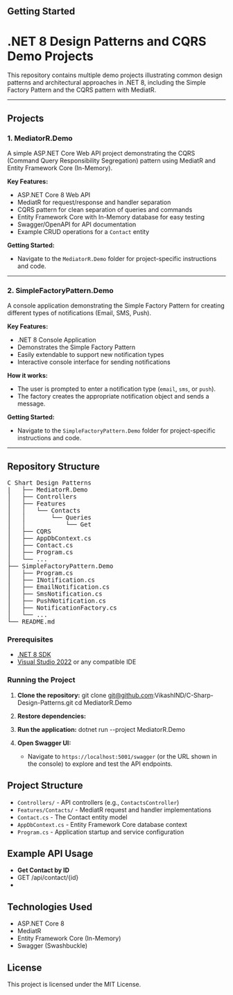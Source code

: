 ## Getting Started
# .NET 8 Design Patterns and CQRS Demo Projects

This repository contains multiple demo projects illustrating common design patterns and architectural approaches in .NET 8, including the Simple Factory Pattern and the CQRS pattern with MediatR.

---

## Projects

### 1. MediatorR.Demo

A simple ASP.NET Core Web API project demonstrating the CQRS (Command Query Responsibility Segregation) pattern using MediatR and Entity Framework Core (In-Memory).

**Key Features:**
- ASP.NET Core 8 Web API
- MediatR for request/response and handler separation
- CQRS pattern for clean separation of queries and commands
- Entity Framework Core with In-Memory database for easy testing
- Swagger/OpenAPI for API documentation
- Example CRUD operations for a `Contact` entity

**Getting Started:**
- Navigate to the `MediatorR.Demo` folder for project-specific instructions and code.

---

### 2. SimpleFactoryPattern.Demo

A console application demonstrating the Simple Factory Pattern for creating different types of notifications (Email, SMS, Push).

**Key Features:**
- .NET 8 Console Application
- Demonstrates the Simple Factory Pattern
- Easily extendable to support new notification types
- Interactive console interface for sending notifications

**How it works:**
- The user is prompted to enter a notification type (`email`, `sms`, or `push`).
- The factory creates the appropriate notification object and sends a message.

**Getting Started:**
- Navigate to the `SimpleFactoryPattern.Demo` folder for project-specific instructions and code.

---

## Repository Structure

<pre>
C Shart Design Patterns
|   ├── MediatorR.Demo
│   ├── Controllers
│   ├── Features
│   │   └── Contacts
│   │       └── Queries
│   │           └── Get
│   ├── CQRS
│   ├── AppDbContext.cs
│   ├── Contact.cs
│   ├── Program.cs
│   └── ...
├── SimpleFactoryPattern.Demo
│   ├── Program.cs
│   ├── INotification.cs
│   ├── EmailNotification.cs
│   ├── SmsNotification.cs
│   ├── PushNotification.cs
│   ├── NotificationFactory.cs
│   └── ...
└── README.md
</pre>


### Prerequisites

- [.NET 8 SDK](https://dotnet.microsoft.com/download/dotnet/8.0)
- [Visual Studio 2022](https://visualstudio.microsoft.com/vs/) or any compatible IDE

### Running the Project

1. **Clone the repository:**
   git clone git@github.com:VikashIND/C-Sharp-Design-Patterns.git cd MediatorR.Demo
   
3. **Restore dependencies:**
   
3. **Run the application:**
   dotnet run --project MediatorR.Demo
   
4. **Open Swagger UI:**
   - Navigate to `https://localhost:5001/swagger` (or the URL shown in the console) to explore and test the API endpoints.

## Project Structure

- `Controllers/` - API controllers (e.g., `ContactsController`)
- `Features/Contacts/` - MediatR request and handler implementations
- `Contact.cs` - The Contact entity model
- `AppDbContext.cs` - Entity Framework Core database context
- `Program.cs` - Application startup and service configuration

## Example API Usage

- **Get Contact by ID**
- GET /api/contact/{id}
- 
## Technologies Used

- ASP.NET Core 8
- MediatR
- Entity Framework Core (In-Memory)
- Swagger (Swashbuckle)

## License

This project is licensed under the MIT License.

  
